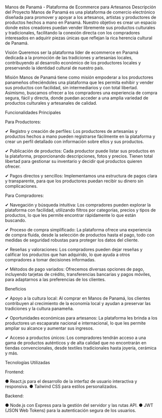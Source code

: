Manos de Panamá - Plataforma de Ecommerce para Artesanos
Descripción del Proyecto
Manos de Panamá es una plataforma de comercio electrónico diseñada para promover y apoyar a los artesanos, artistas y productores de productos hechos a mano en Panamá. Nuestro objetivo es crear un espacio donde estos creadores puedan vender libremente sus productos culturales y tradicionales, facilitando la conexión directa con los compradores interesados en adquirir piezas únicas que reflejan la rica herencia cultural de Panamá.

Visión
Queremos ser la plataforma líder de ecommerce en Panamá dedicada a la promoción de las tradiciones y artesanías locales, contribuyendo al desarrollo económico de los productores locales y preservando la identidad cultural de nuestro país.

Misión
Manos de Panamá tiene como misión empoderar a los productores panameños ofreciéndoles una plataforma que les permita exhibir y vender sus productos con facilidad, sin intermediarios y con total libertad. Asimismo, buscamos ofrecer a los compradores una experiencia de compra segura, fácil y directa, donde puedan acceder a una amplia variedad de productos culturales y artesanales de calidad.

Funcionalidades Principales

Para Productores:

✔ Registro y creación de perfiles: Los productores de artesanías y productos hechos a mano pueden registrarse fácilmente en la plataforma 
y crear un perfil detallado con información sobre ellos y sus productos.

✔ Publicación de productos: Cada productor puede listar sus productos en la plataforma, proporcionando descripciones, fotos y precios. 
Tienen total libertad para gestionar su inventario y decidir qué productos quieren ofrecer.

✔ Pagos directos y sencillos: Implementamos una estructura de pagos clara y transparente, 
para que los productores puedan recibir su dinero sin complicaciones.

Para Compradores:

✔ Navegación y búsqueda intuitiva: Los compradores pueden explorar la plataforma con facilidad, utilizando filtros por categorías, precios y tipos de productos, 
lo que les permite encontrar rápidamente lo que están buscando.

✔ Proceso de compra simplificado: La plataforma ofrece una experiencia de compra fluida, desde la selección de productos hasta el pago, 
todo con medidas de seguridad robustas para proteger los datos del cliente.

✔ Reseñas y valoraciones: Los compradores pueden dejar reseñas y calificar los productos que han adquirido, lo que ayuda a otros compradores a tomar decisiones informadas.

✔ Métodos de pago variados: Ofrecemos diversas opciones de pago, incluyendo tarjetas de crédito, transferencias bancarias y pagos móviles, 
para adaptarnos a las preferencias de los clientes.

Beneficios

✔ Apoyo a la cultura local: Al comprar en Manos de Panamá, los clientes contribuyen al crecimiento de la economía local y 
ayudan a preservar las tradiciones y la cultura panameña.

✔ Oportunidades económicas para artesanos: La plataforma les brinda a los productores un escaparate nacional e internacional, 
lo que les permite ampliar su alcance y aumentar sus ingresos.

✔ Acceso a productos únicos: Los compradores tendrán acceso a una gama de productos auténticos y de alta calidad que no encontrarán en tiendas convencionales, 
desde textiles tradicionales hasta joyería, cerámica y más.

Tecnologías Utilizadas

Frontend:

● React.js para el desarrollo de la interfaz de usuario interactiva y responsiva.
● Tailwind CSS para estilos personalizados.

Backend:

● Node.js con Express para la gestión del servidor y las rutas API.
● JWT (JSON Web Tokens) para la autenticación segura de los usuarios.
